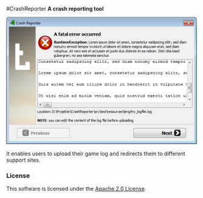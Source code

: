 #CrashReporter
**A crash reporting tool**

![image1](images/2015-02-05-wizard-page1.png "The first page of the wizard")

It enables users to upload their game log and redirects them to different support sites.

### License

This software is licensed under the [Apache 2.0 License](http://www.apache.org/licenses/LICENSE-2.0.html).